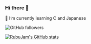 ### Hi there 👋

🌱 I’m currently learning C and Japanese

![GitHub followers](https://img.shields.io/github/followers/RubuJam?style=flat&labelColor=%23f38ba0&color=%23ffbcbc)

[![RubuJam's GitHub stats](https://github-readme-stats.vercel.app/api?username=RubuJam&show_icons=true&hide=stars&bg_color=ffbcbc&title_color=fffefe&icon_color=ffffff&text_color=ffffff&hide_border=true&locale=ja)](https://github.com/anuraghazra)
